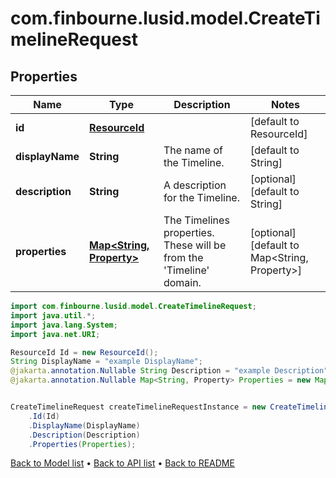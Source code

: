 # com.finbourne.lusid.model.CreateTimelineRequest

## Properties

Name | Type | Description | Notes
------------ | ------------- | ------------- | -------------
**id** | [**ResourceId**](ResourceId.md) |  | [default to ResourceId]
**displayName** | **String** | The name of the Timeline. | [default to String]
**description** | **String** | A description for the Timeline. | [optional] [default to String]
**properties** | [**Map&lt;String, Property&gt;**](Property.md) | The Timelines properties. These will be from the &#39;Timeline&#39; domain. | [optional] [default to Map<String, Property>]

```java
import com.finbourne.lusid.model.CreateTimelineRequest;
import java.util.*;
import java.lang.System;
import java.net.URI;

ResourceId Id = new ResourceId();
String DisplayName = "example DisplayName";
@jakarta.annotation.Nullable String Description = "example Description";
@jakarta.annotation.Nullable Map<String, Property> Properties = new Map<String, Property>();


CreateTimelineRequest createTimelineRequestInstance = new CreateTimelineRequest()
    .Id(Id)
    .DisplayName(DisplayName)
    .Description(Description)
    .Properties(Properties);
```


[Back to Model list](../README.md#documentation-for-models) &#8226; [Back to API list](../README.md#documentation-for-api-endpoints) &#8226; [Back to README](../README.md)
